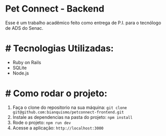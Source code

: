 # Pet Connect - Backend
Esse é um trabalho acadêmico feito como entrega de P.I. para o tecnólogo de ADS do Senac.

# # Tecnologias Utilizadas:
- Ruby on Rails
- SQLite
- Node.js
# # Como rodar o projeto:
1. Faça o clone do repositorio na sua máquina:
  ```git clone git@github.com:bianquismo/petconnect-frontend.git```
2. Instale as dependencias na pasta do projeto:
   ```npm install```
3. Rode o projeto:
   ```npm run dev```
4. Acesse a aplicação:
   ```http://localhost:3000```
